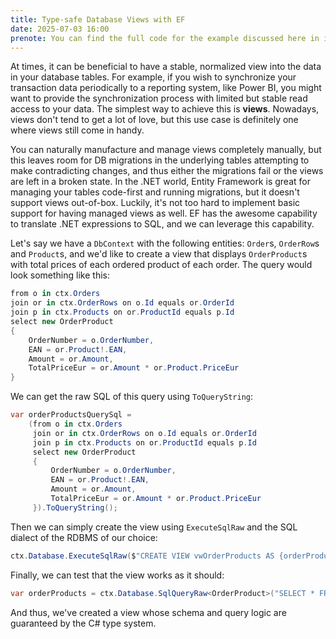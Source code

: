 ```yaml
---
title: Type-safe Database Views with EF
date: 2025-07-03 16:00
prenote: You can find the full code for the example discussed here in its <a href="https://github.com/iotalambda/EFCodeFirstCreateView">Github repo</a>.
---
```


At times, it can be beneficial to have a stable, normalized view into the data in your database tables. For example, if you wish to synchronize your transaction data periodically to a reporting system, like Power BI, you might want to provide the synchronization process with limited but stable read access to your data. The simplest way to achieve this is **views**. Nowadays, views don't tend to get a lot of love, but this use case is definitely one where views still come in handy.

You can naturally manufacture and manage views completely manually, but this leaves room for DB migrations in the underlying tables attempting to make contradicting changes, and thus either the migrations fail or the views are left in a broken state. In the .NET world, Entity Framework is great for managing your tables code-first and running migrations, but it doesn't support views out-of-box. Luckily, it's not too hard to implement basic support for having managed views as well. EF has the awesome capability to translate .NET expressions to SQL, and we can leverage this capability.

Let's say we have a `DbContext` with the following entities: `Order`s, `OrderRow`s and `Product`s, and we'd like to create a view that displays `OrderProduct`s with total prices of each ordered product of each order. The query would look something like this:

```c#
from o in ctx.Orders
join or in ctx.OrderRows on o.Id equals or.OrderId
join p in ctx.Products on or.ProductId equals p.Id
select new OrderProduct
{
    OrderNumber = o.OrderNumber,
    EAN = or.Product!.EAN,
    Amount = or.Amount,
    TotalPriceEur = or.Amount * or.Product.PriceEur
}
```

We can get the raw SQL of this query using `ToQueryString`:

```c#
var orderProductsQuerySql =
    (from o in ctx.Orders
     join or in ctx.OrderRows on o.Id equals or.OrderId
     join p in ctx.Products on or.ProductId equals p.Id
     select new OrderProduct
     {
         OrderNumber = o.OrderNumber,
         EAN = or.Product!.EAN,
         Amount = or.Amount,
         TotalPriceEur = or.Amount * or.Product.PriceEur
     }).ToQueryString();
```

Then we can simply create the view using `ExecuteSqlRaw` and the SQL dialect of the RDBMS of our choice:

```c#
ctx.Database.ExecuteSqlRaw($"CREATE VIEW vwOrderProducts AS {orderProductsQuerySql}");
```

Finally, we can test that the view works as it should:

```c#
var orderProducts = ctx.Database.SqlQueryRaw<OrderProduct>("SELECT * FROM vwOrderProducts");
```

And thus, we've created a view whose schema and query logic are guaranteed by the C# type system.
